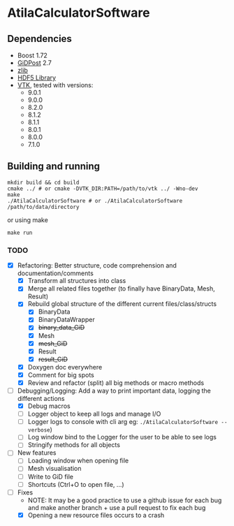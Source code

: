 # AtilaCalculatorSoftware

## Dependencies

- Boost 1.72
- [GiDPost](https://www.gidhome.com/gid-plus/tools/476/gidpost/) 2.7
- [zlib](https://zlib.net/)
- [HDF5 Library](https://portal.hdfgroup.org/pages/viewpage.action?pageId=50073884)
- [VTK](https://vtk.org/), tested with versions:
  - 9.0.1
  - 9.0.0
  - 8.2.0
  - 8.1.2
  - 8.1.1
  - 8.0.1
  - 8.0.0
  - 7.1.0

## Building and running

```shell script
mkdir build && cd build
cmake ../ # or cmake -DVTK_DIR:PATH=/path/to/vtk ../ -Wno-dev
make
./AtilaCalculatorSoftware # or ./AtilaCalculatorSoftware /path/to/data/directory
```

or using make

```shell script
make run
```

### TODO

- [x] Refactoring: Better structure, code comprehension and documentation/comments
  - [x] Transform all structures into class
  - [x] Merge all related files together (to finally have BinaryData, Mesh, Result)
  - [x] Rebuild global structure of the different current files/class/structs
    - [x] BinaryData
    - [x] BinaryDataWrapper
    - [x] <s>binary_data_GiD</s>
    - [x] Mesh
    - [x] <s>mesh_GiD</s>
    - [x] Result
    - [x] <s>result_GiD</s>
  - [x] Doxygen doc everywhere
  - [x] Comment for big spots
  - [x] Review and refactor (split) all big methods or macro methods
- [ ] Debugging/Logging: Add a way to print important data, logging the different actions
  - [x] Debug macros
  - [ ] Logger object to keep all logs and manage I/O
  - [ ] Logger logs to console with cli arg eg: `./AtilaCalculatorSoftware --verbose`)
  - [ ] Log window bind to the Logger for the user to be able to see logs
  - [ ] Stringify methods for all objects
- [ ] New features
  - [ ] Loading window when opening file
  - [ ] Mesh visualisation
  - [ ] Write to GiD file
  - [ ] Shortcuts (Ctrl+O to open file, ...)
- [ ] Fixes
  - NOTE: It may be a good practice to use a github issue for each bug and make another branch + use a pull request to fix each bug
  - [x] Opening a new resource files occurs to a crash
